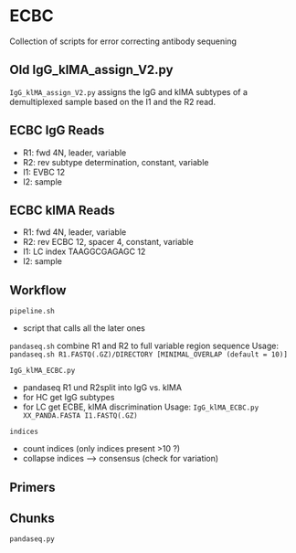 # ECBC
Collection of scripts for error correcting antibody sequening

## Old IgG_klMA_assign_V2.py

`IgG_klMA_assign_V2.py` assigns the IgG and klMA subtypes of a demultiplexed sample based on the I1 and the R2 read.

## ECBC IgG Reads
- R1: fwd 4N, leader, variable
- R2: rev subtype determination, constant, variable
- I1: EVBC 12
- I2: sample

## ECBC klMA Reads
- R1: fwd 4N, leader, variable
- R2: rev ECBC 12, spacer 4, constant, variable
- I1: LC index TAAGGCGAGAGC 12
- I2: sample

## Workflow

`pipeline.sh`
- script that calls all the later ones

`pandaseq.sh`
combine R1 and R2 to full variable region sequence
Usage: `pandaseq.sh R1.FASTQ(.GZ)/DIRECTORY [MINIMAL_OVERLAP (default = 10)]`

`IgG_klMA_ECBC.py`
- pandaseq R1 und R2split into IgG vs. klMA
- for HC get IgG subtypes
- for LC get ECBE, klMA discrimination
Usage: `IgG_klMA_ECBC.py XX_PANDA.FASTA I1.FASTQ(.GZ)`


`indices`
- count indices (only indices present >10 ?)
- collapse indices —> consensus (check for variation)


## Primers


## Chunks

`pandaseq.py`
